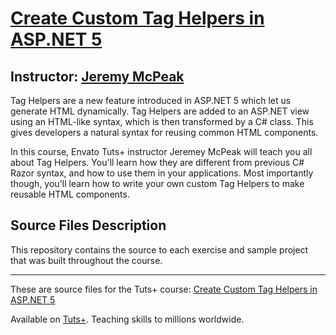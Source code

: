 # [Create Custom Tag Helpers in ASP.NET 5][published url]
## Instructor: [Jeremy McPeak][instructor url]


Tag Helpers are a new feature introduced in ASP.NET 5 which let us generate HTML dynamically. Tag Helpers are added to an ASP.NET view using an HTML-like syntax, which is then transformed by a C# class. This gives developers a natural syntax for reusing common HTML components. 

In this course, Envato Tuts+ instructor Jeremey McPeak will teach you all about Tag Helpers. You'll learn how they are different from previous C# Razor syntax, and how to use them in your applications. Most importantly though, you'll learn how to write your own custom Tag Helpers to make reusable HTML components.


## Source Files Description

This repository contains the source to each exercise and sample project that was built throughout the course.

------

These are source files for the Tuts+ course: [Create Custom Tag Helpers in ASP.NET 5][published url]

Available on [Tuts+](https://tutsplus.com). Teaching skills to millions worldwide.

[published url]: https://code.tutsplus.com/courses/create-custom-tag-helpers-in-asp.net-5
[instructor url]: https://tutsplus.com/authors/jeremy-mcpeak
